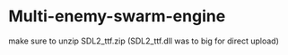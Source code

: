 # Multi-enemy-swarm-engine

make sure to unzip SDL2_ttf.zip
(SDL2_ttf.dll was to big for direct upload)
